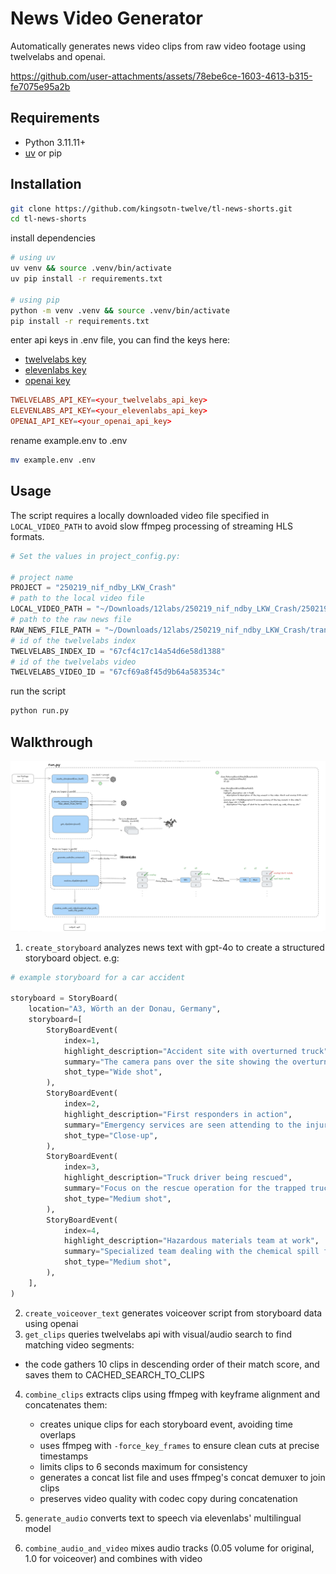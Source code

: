 # News Video Generator

Automatically generates news video clips from raw video footage using twelvelabs and openai.

https://github.com/user-attachments/assets/78ebe6ce-1603-4613-b315-fe7075e95a2b

## Requirements

- Python 3.11.11+
- [uv](https://astral.sh/uv) or pip

## Installation

```bash
git clone https://github.com/kingsotn-twelve/tl-news-shorts.git
cd tl-news-shorts
```

install dependencies

```bash
# using uv
uv venv && source .venv/bin/activate
uv pip install -r requirements.txt

# using pip
python -m venv .venv && source .venv/bin/activate
pip install -r requirements.txt
```

enter api keys in .env file, you can find the keys here:

- [twelvelabs key](https://playground.twelvelabs.io/dashboard/api-key)
- [elevenlabs key](https://elevenlabs.io/app/settings/api-keys)
- [openai key](https://platform.openai.com/api-keys)

```toml
TWELVELABS_API_KEY=<your_twelvelabs_api_key>
ELEVENLABS_API_KEY=<your_elevenlabs_api_key>
OPENAI_API_KEY=<your_openai_api_key>
```

rename example.env to .env

```bash
mv example.env .env
```

## Usage

The script requires a locally downloaded video file specified in `LOCAL_VIDEO_PATH` to avoid slow ffmpeg processing of streaming HLS formats.

```python
# Set the values in project_config.py:

# project name
PROJECT = "250219_nif_ndby_LKW_Crash"
# path to the local video file
LOCAL_VIDEO_PATH = "~/Downloads/12labs/250219_nif_ndby_LKW_Crash/250219_News5_LKW_Crash_A3_1.mp4"
# path to the raw news file
RAW_NEWS_FILE_PATH = "~/Downloads/12labs/250219_nif_ndby_LKW_Crash/translated_raw.txt"
# id of the twelvelabs index
TWELVELABS_INDEX_ID = "67cf4c17c14a54d6e58d1388"
# id of the twelvelabs video
TWELVELABS_VIDEO_ID = "67cf69a8f45d9b64a583534c"

```

run the script

```bash
python run.py
```

## Walkthrough

![](diagram.png)

1. `create_storyboard` analyzes news text with gpt-4o to create a structured storyboard object. e.g:

```python
# example storyboard for a car accident

storyboard = StoryBoard(
    location="A3, Wörth an der Donau, Germany",
    storyboard=[
        StoryBoardEvent(
            index=1,
            highlight_description="Accident site with overturned truck",
            summary="The camera pans over the site showing the overturned truck and emergency services.",
            shot_type="Wide shot",
        ),
        StoryBoardEvent(
            index=2,
            highlight_description="First responders in action",
            summary="Emergency services are seen attending to the injured truck driver and clearing the scene.",
            shot_type="Close-up",
        ),
        StoryBoardEvent(
            index=3,
            highlight_description="Truck driver being rescued",
            summary="Focus on the rescue operation for the trapped truck driver by first responders.",
            shot_type="Medium shot",
        ),
        StoryBoardEvent(
            index=4,
            highlight_description="Hazardous materials team at work",
            summary="Specialized team dealing with the chemical spill from the overturned truck.",
            shot_type="Medium shot",
        ),
    ],
)
```

2. `create_voiceover_text` generates voiceover script from storyboard data using openai
3. `get_clips` queries twelvelabs api with visual/audio search to find matching video segments:

- the code gathers 10 clips in descending order of their match score, and saves them to CACHED_SEARCH_TO_CLIPS

4. `combine_clips` extracts clips using ffmpeg with keyframe alignment and concatenates them:

   - creates unique clips for each storyboard event, avoiding time overlaps
   - uses ffmpeg with `-force_key_frames` to ensure clean cuts at precise timestamps
   - limits clips to 6 seconds maximum for consistency
   - generates a concat list file and uses ffmpeg's concat demuxer to join clips
   - preserves video quality with codec copy during concatenation

5. `generate_audio` converts text to speech via elevenlabs' multilingual model
6. `combine_audio_and_video` mixes audio tracks (0.05 volume for original, 1.0 for voiceover) and combines with video
